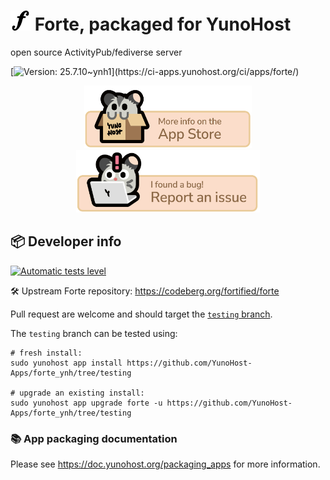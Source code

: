<!--
N.B.: This README was automatically generated by <https://github.com/YunoHost/apps_tools/blob/main/readme_generator>
It shall NOT be edited by hand.
-->

<h1>
  <img src="https://raw.githubusercontent.com/YunoHost/apps/main/logos/forte.png" width="32px" alt="Logo of Forte">
  Forte, packaged for YunoHost
</h1>

open source ActivityPub/fediverse server

[![Version: 25.7.10~ynh1](https://img.shields.io/badge/Version-25.7.10~ynh1-rgba(0,150,0,1)?style=for-the-badge)](https://ci-apps.yunohost.org/ci/apps/forte/)

<div align="center">
<a href="https://apps.yunohost.org/app/forte"><img height="100px" src="https://github.com/YunoHost/yunohost-artwork/raw/refs/heads/main/badges/neopossum-badges/badge_more_info_on_the_appstore.svg"/></a>
<a href="https://github.com/YunoHost-Apps/forte_ynh/issues"><img height="100px" src="https://github.com/YunoHost/yunohost-artwork/raw/refs/heads/main/badges/neopossum-badges/badge_report_an_issue.svg"/></a>
</div>

## 📦 Developer info

[![Automatic tests level](https://apps.yunohost.org/badge/cilevel/forte)](https://ci-apps.yunohost.org/ci/apps/forte/)

🛠️ Upstream Forte repository: <https://codeberg.org/fortified/forte>

Pull request are welcome and should target the [`testing` branch](https://github.com/YunoHost-Apps/forte_ynh/tree/testing).

The `testing` branch can be tested using:
```
# fresh install:
sudo yunohost app install https://github.com/YunoHost-Apps/forte_ynh/tree/testing

# upgrade an existing install:
sudo yunohost app upgrade forte -u https://github.com/YunoHost-Apps/forte_ynh/tree/testing
```

### 📚 App packaging documentation

Please see <https://doc.yunohost.org/packaging_apps> for more information.